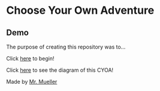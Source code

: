 # Choose Your Own Adventure
## Demo

The purpose of creating this repository was to...

Click [here](alarm.md) to begin!

Click [here](https://docs.google.com/a/hstat.org/drawings/d/1ApoD1rYRDQi2H0sfapb2jLXao8xhbXvnRPghqoL5Tks/edit?usp=sharing) to see the diagram of this CYOA!

Made by [Mr. Mueller](https://github.com/bmuellerhstat)